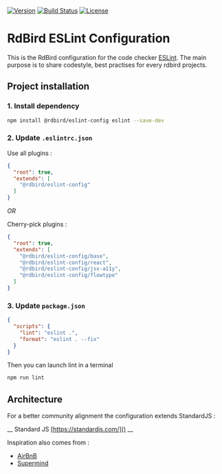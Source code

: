 [![Version][version-svg]][package-url] [![Build Status][circleci-svg]][circleci-url] [![License][license-image]][license-url]

# RdBird ESLint Configuration

This is the RdBird configuration for the code checker [ESLint](http://eslint.org).
The main purpose is to share codestyle, best practises for every rdbird projects.

## Project installation

### 1. Install dependency
```sh
npm install @rdbird/eslint-config eslint --save-dev
```

### 2. Update `.eslintrc.json` 
Use all plugins :
```json
{
  "root": true,
  "extends": [
    "@rdbird/eslint-config"
  ]
}
```

*OR*

Cherry-pick plugins :
```json
{
  "root": true,
  "extends": [
    "@rdbird/eslint-config/base",
    "@rdbird/eslint-config/react",
    "@rdbird/eslint-config/jsx-a11y",
    "@rdbird/eslint-config/flowtype"
  ]
}
```

### 3. Update `package.json` 

```json
{
  "scripts": {
    "lint": "eslint .",    
    "format": "eslint . --fix"    
  }
}
```

Then you can launch lint in a terminal
```sh
npm run lint
```

## Architecture

For a better community alignment the configuration extends StandardJS :


__ Standard JS [https://standardjs.com/]() __


Inspiration also comes from :
*   [AirBnB](https://github.com/airbnb/javascript/tree/master/packages/eslint-config-airbnb-base)
*   [Supermind](https://github.com/supermind/eslint-config-supermind)

[version-svg]: https://img.shields.io/npm/v/@rdbird/eslint-config.svg?style=flat-square
[package-url]: https://www.npmjs.com/package/@rdbird/eslint-config
[circleci-svg]: https://circleci.com/gh/RdBird/eslint-config.svg?style=shield
[circleci-url]: https://circleci.com/gh/RdBird/eslint-config
[license-image]: http://img.shields.io/badge/license-MIT-green.svg?style=flat-square
[license-url]: LICENSE
